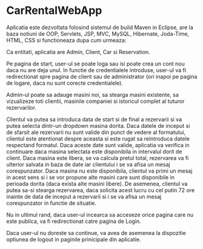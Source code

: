 # CarRentalWebApp
  Aplicatia este dezvoltata folosind sistemul de build Maven in Eclipse, are la baza notiuni de OOP, Servlets, JSP, MVC, MySQL, Hibernate,
Joda-Time, HTML, CSS si functioneaza dupa cum urmeaza:

  Ca entitati, aplicatia are Admin, Client, Car si Reservation.
  
  Pe pagina de start, user-ul se poate loga sau isi poate crea un cont nou daca nu are deja unul. In functie de credentialele introduse, 
user-ul va fi redirectionat spre pagina de client sau de administrator (ori inapoi pe pagina de logare, daca nu sunt corecte 
credentialele).

  Admin-ul poate sa adauge masini noi, sa stearga masini existente, sa vizualizeze toti clientii, masinile companiei si istoricul complet
al tuturor rezervarilor.

  Clientul va putea sa introduca data de start si de final a rezervarii si va putea selecta dintr-un dropdown masina dorita. Daca datele
de inceput si de sfarsit ale rezervarii nu sunt valide din punct de vedere al formatului, clientul este atentionat despre aceasta si 
este rugat sa reintroduca datele respectand formatul. Daca aceste date sunt valide, aplicatia va verifica in continuare daca masina 
selectata este disponibila in intervalul dorit de client. Daca masina este libera, se va calcula pretul total, rezervarea va fi ulterior
salvata in baza de date iar clientului i se va afisa un mesaj corespunzator. Daca masina nu este disponibila, clientul va primi un mesaj
in acest sens si i se vor propune alte masini care sunt disponibile in perioada dorita (daca exista alte masini libere). De asemenea, 
clientul va putea sa-si stearga rezervarea, daca solicita acest lucru cu cel putin 72 ore inainte de data de inceput a rezervarii si i 
se va afisa un mesaj corespunzator in functie de situatie. 

  Nu in ultimul rand, daca user-ul incearca sa acceseze orice pagina care nu este publica, va fi redirectionat catre pagina de Login. 
  
  Daca user-ul nu doreste sa continue, va avea de asemenea la dispozitie optiunea de logout in paginile prinicipale din aplicatie.
